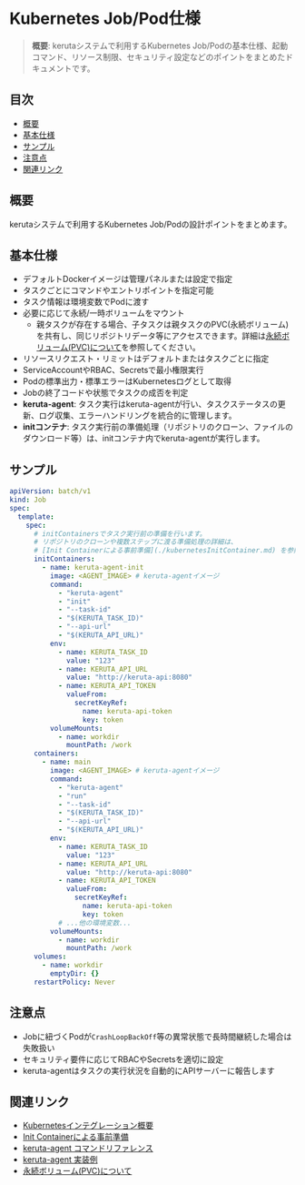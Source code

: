 # Kubernetes Job/Pod仕様

> **概要**: kerutaシステムで利用するKubernetes Job/Podの基本仕様、起動コマンド、リソース制限、セキュリティ設定などのポイントをまとめたドキュメントです。

## 目次
- [概要](#概要)
- [基本仕様](#基本仕様)
- [サンプル](#サンプル)
- [注意点](#注意点)
- [関連リンク](#関連リンク)

## 概要
kerutaシステムで利用するKubernetes Job/Podの設計ポイントをまとめます。

## 基本仕様
- デフォルトDockerイメージは管理パネルまたは設定で指定
- タスクごとにコマンドやエントリポイントを指定可能
- タスク情報は環境変数でPodに渡す
- 必要に応じて永続/一時ボリュームをマウント
  - 親タスクが存在する場合、子タスクは親タスクのPVC(永続ボリューム)を共有し、同じリポジトリデータ等にアクセスできます。詳細は[永続ボリューム(PVC)について](./kubernetesPVC.md)を参照してください。
- リソースリクエスト・リミットはデフォルトまたはタスクごとに指定
- ServiceAccountやRBAC、Secretsで最小権限実行
- Podの標準出力・標準エラーはKubernetesログとして取得
- Jobの終了コードや状態でタスクの成否を判定
- **keruta-agent**: タスク実行はkeruta-agentが行い、タスクステータスの更新、ログ収集、エラーハンドリングを統合的に管理します。
- **initコンテナ**: タスク実行前の準備処理（リポジトリのクローン、ファイルのダウンロード等）は、initコンテナ内でkeruta-agentが実行します。

## サンプル
```yaml
apiVersion: batch/v1
kind: Job
spec:
  template:
    spec:
      # initContainersでタスク実行前の準備を行います。
      # リポジトリのクローンや複数ステップに渡る準備処理の詳細は、
      # [Init Containerによる事前準備](./kubernetesInitContainer.md) を参照してください。
      initContainers:
        - name: keruta-agent-init
          image: <AGENT_IMAGE> # keruta-agentイメージ
          command:
            - "keruta-agent"
            - "init"
            - "--task-id"
            - "$(KERUTA_TASK_ID)"
            - "--api-url"
            - "$(KERUTA_API_URL)"
          env:
            - name: KERUTA_TASK_ID
              value: "123"
            - name: KERUTA_API_URL
              value: "http://keruta-api:8080"
            - name: KERUTA_API_TOKEN
              valueFrom:
                secretKeyRef:
                  name: keruta-api-token
                  key: token
          volumeMounts:
            - name: workdir
              mountPath: /work
      containers:
        - name: main
          image: <AGENT_IMAGE> # keruta-agentイメージ
          command: 
            - "keruta-agent"
            - "run"
            - "--task-id"
            - "$(KERUTA_TASK_ID)"
            - "--api-url"
            - "$(KERUTA_API_URL)"
          env:
            - name: KERUTA_TASK_ID
              value: "123"
            - name: KERUTA_API_URL
              value: "http://keruta-api:8080"
            - name: KERUTA_API_TOKEN
              valueFrom:
                secretKeyRef:
                  name: keruta-api-token
                  key: token
            # ...他の環境変数...
          volumeMounts:
            - name: workdir
              mountPath: /work
      volumes:
        - name: workdir
          emptyDir: {}
      restartPolicy: Never
```

## 注意点
- Jobに紐づくPodが`CrashLoopBackOff`等の異常状態で長時間継続した場合は失敗扱い
- セキュリティ要件に応じてRBACやSecretsを適切に設定
- keruta-agentはタスクの実行状況を自動的にAPIサーバーに報告します

## 関連リンク
- [Kubernetesインテグレーション概要](./kubernetesIntegration.md)
- [Init Containerによる事前準備](./kubernetesInitContainer.md)
- [keruta-agent コマンドリファレンス](../keruta-agent/commandReference.md)
- [keruta-agent 実装例](../keruta-agent/implementation.md)
- [永続ボリューム(PVC)について](./kubernetesPVC.md) 